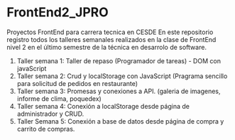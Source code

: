 # FrontEnd2_JPRO
Proyectos FrontEnd para carrera tecnica en CESDE
En este repositorio registro todos los talleres semanales realizados en la clase de FrontEnd nivel 2 en el último semestre de la técnica en desarrolo de software.
1. Taller semana 1: Taller de repaso (Programador de tareas) - DOM con javaScript 
2. Taller semana 2: Crud y localStorage con JavaScript (Pragrama sencillo para solicitud de pedidos en restaurante)
3. Taller semana 3: Promesas y conexiones a API. (galeria de imagenes, informe de clima, poquedex)
4. Taller semana 4: Conexión a localStorage desde página de administrador y CRUD.
5. Taller Semana 5: Conexión a base de datos desde página de compra y carrito de compras.